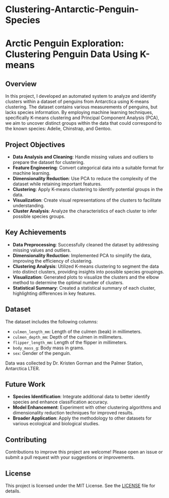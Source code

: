 # Clustering-Antarctic-Penguin-Species
# Arctic Penguin Exploration: Clustering Penguin Data Using K-means

## Overview

In this project, I developed an automated system to analyze and identify clusters within a dataset of penguins from Antarctica using K-means clustering. The dataset contains various measurements of penguins, but lacks species information. By employing machine learning techniques, specifically K-means clustering and Principal Component Analysis (PCA), we aim to uncover distinct groups within the data that could correspond to the known species: Adelie, Chinstrap, and Gentoo.

## Project Objectives

- **Data Analysis and Cleaning**: Handle missing values and outliers to prepare the dataset for clustering.
- **Feature Engineering**: Convert categorical data into a suitable format for machine learning.
- **Dimensionality Reduction**: Use PCA to reduce the complexity of the dataset while retaining important features.
- **Clustering**: Apply K-means clustering to identify potential groups in the data.
- **Visualization**: Create visual representations of the clusters to facilitate understanding.
- **Cluster Analysis**: Analyze the characteristics of each cluster to infer possible species groups.

## Key Achievements

- **Data Preprocessing**: Successfully cleaned the dataset by addressing missing values and outliers.
- **Dimensionality Reduction**: Implemented PCA to simplify the data, improving the efficiency of clustering.
- **Clustering Analysis**: Utilized K-means clustering to segment the data into distinct clusters, providing insights into possible species groupings.
- **Visualization**: Generated plots to visualize the clusters and the elbow method to determine the optimal number of clusters.
- **Statistical Summary**: Created a statistical summary of each cluster, highlighting differences in key features.

## Dataset

The dataset includes the following columns:
- `culmen_length_mm`: Length of the culmen (beak) in millimeters.
- `culmen_depth_mm`: Depth of the culmen in millimeters.
- `flipper_length_mm`: Length of the flipper in millimeters.
- `body_mass_g`: Body mass in grams.
- `sex`: Gender of the penguin.

Data was collected by Dr. Kristen Gorman and the Palmer Station, Antarctica LTER.

## Future Work

- **Species Identification**: Integrate additional data to better identify species and enhance classification accuracy.
- **Model Enhancement**: Experiment with other clustering algorithms and dimensionality reduction techniques for improved results.
- **Broader Application**: Apply the methodology to other datasets for various ecological and biological studies.

## Contributing

Contributions to improve this project are welcome! Please open an issue or submit a pull request with your suggestions or improvements.

## License

This project is licensed under the MIT License. See the [LICENSE](LICENSE) file for details.
